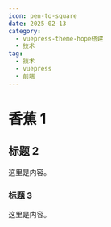 ```yaml
---
icon: pen-to-square
date: 2025-02-13
category:
  - vuepress-theme-hope搭建
  - 技术
tag:
  - 技术
  - vuepress
  - 前端
---
```


# 香蕉 1

## 标题 2

这里是内容。

### 标题 3

这里是内容。
